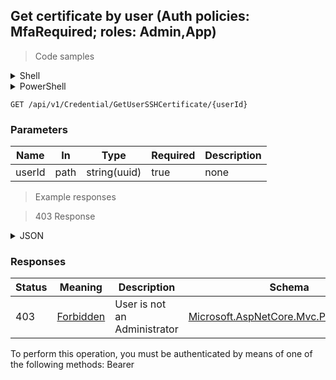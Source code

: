 
## Get certificate by user (Auth policies: MfaRequired; roles: Admin,App)

<a id="opIdGetUserSshCertificateAsync"></a>

> Code samples

<details><summary>Shell</summary>


```shell
# You can also use wget
curl -X GET /api/v1/Credential/GetUserSSHCertificate/{userId} \
  -H 'Accept: application/json' \
  -H 'Authorization: Bearer TOKEN'

```


</details>

<details><summary>PowerShell</summary>


```powershell
# PowerShell example

$NPSUrl = "https://localhost:6500"

$Login = @{
    Login = "User"
    Password = "Password"
}
# Cookie container for multi-factor authentication
$WebSession = New-Object Microsoft.PowerShell.Commands.WebRequestSession
$Token = Invoke-RestMethod -Url "$($NPSUrl)/signinBody" -Method POST -Body (ConvertTo-Json $Login) -WebSession $WebSession -ContentType "application/json"
$Token = Invoke-RestMethod -Url "$($NPSUrl)/signin2fa" -Method Post -Body $MfaCode -Headers @{Authorization = "Bearer $Token"} -WebSession $WebSession -ContentType "application/json"

$Headers = @{
    Authorization = "Bearer $Token"
}
Invoke-RestMethod -Method GET -Url "$($NPSUrl)/api/v1/Credential/GetUserSSHCertificate/{userId} -Headers $Headers -ContentType "application/json"
```


</details>

`GET /api/v1/Credential/GetUserSSHCertificate/{userId}`

<h3 id="get-certificate-by-user-(auth-policies:-mfarequired;-roles:-admin,app)-parameters">Parameters</h3>

|Name|In|Type|Required|Description|
|---|---|---|---|---|
|userId|path|string(uuid)|true|none|

> Example responses

> 403 Response

<details><summary>JSON</summary>


```json
{
  "type": "string",
  "title": "string",
  "status": 0,
  "detail": "string",
  "instance": "string",
  "property1": null,
  "property2": null
}
```


</details>

<h3 id="get-certificate-by-user-(auth-policies:-mfarequired;-roles:-admin,app)-responses">Responses</h3>

|Status|Meaning|Description|Schema|
|---|---|---|---|
|403|[Forbidden](https://tools.ietf.org/html/rfc7231#section-6.5.3)|User is not an Administrator|[Microsoft.AspNetCore.Mvc.ProblemDetails](../Models/microsoft.aspnetcore.mvc.problemdetails.md)|

<aside class="warning">
To perform this operation, you must be authenticated by means of one of the following methods:
Bearer
</aside>


